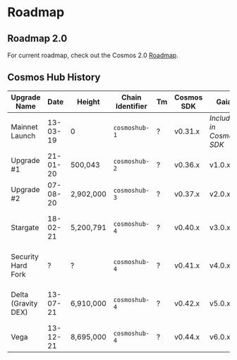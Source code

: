 <!--
order: false
parent:
  order: 8
-->

# Roadmap

## Roadmap 2.0

For current roadmap, check out the Cosmos 2.0 [Roadmap](./cosmos-hub-roadmap-2.0.md).

## Cosmos Hub History

| Upgrade Name        | Date          | Height    | Chain Identifier | Tm      | Cosmos SDK | Gaia                     | IBC                      |
|---------------------|---------------|-----------|---------------|------------|------------|--------------------------|--------------------------|
| Mainnet Launch      | 13-03-19    | 0         | `cosmoshub-1` | ?          | v0.31.x    | _Included in Cosmos SDK_ | n/a                      |
| Upgrade #1          | 21-01-20    | 500,043   | `cosmoshub-2` | ?          | v0.36.x    | v1.0.x                   | n/a                      |
| Upgrade #2          | 07-08-20    | 2,902,000 | `cosmoshub-3` | ?          | v0.37.x    | v2.0.x                   | n/a                      |
| Stargate            | 18-02-21    | 5,200,791 | `cosmoshub-4` | ?          | v0.40.x    | v3.0.x                   | _Included in Cosmos SDK_ |
| Security Hard Fork  | ?             | ?         | `cosmoshub-4` | ?          | v0.41.x    | v4.0.x                   | _Included in Cosmos SDK_ |
| Delta (Gravity DEX) | 13-07-21    | 6,910,000 | `cosmoshub-4` | ?          | v0.42.x    | v5.0.x                   | _Included in Cosmos SDK_ |
| Vega                | 13-12-21    | 8,695,000 | `cosmoshub-4` | ?          | v0.44.x    | v6.0.x                   | v2.0.0                   |




